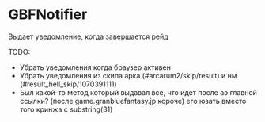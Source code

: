 # GBFNotifier

Выдает уведомление, когда завершается рейд

TODO:
* Убрать уведомления когда браузер активен
* Убрать уведомления из скипа арка (#arcarum2/skip/result) и нм (#result_hell_skip/1070391111)
* Был какой-то метод который выдавал все, что идет после аэ главной ссылки? (после game.granbluefantasy.jp короче) его юзать вместо того кринжа с substring(31)
